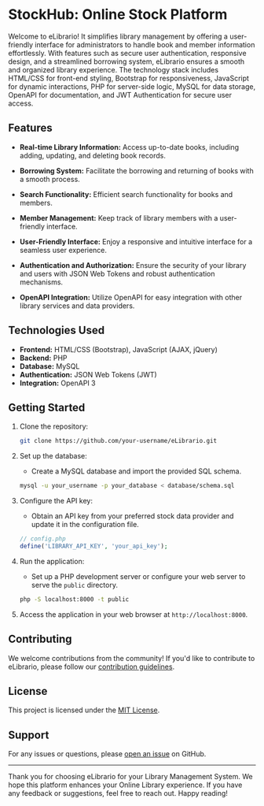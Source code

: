 # StockHub: Online Stock Platform

Welcome to eLibrario! It simplifies library management by offering a user-friendly interface for administrators to handle book and member information effortlessly. With features such as secure user authentication, responsive design, and a streamlined borrowing system, eLibrario ensures a smooth and organized library experience. The technology stack includes HTML/CSS for front-end styling, Bootstrap for responsiveness, JavaScript for dynamic interactions, PHP for server-side logic, MySQL for data storage, OpenAPI for documentation, and JWT Authentication for secure user access.

## Features

- **Real-time Library Information:** Access up-to-date books, including adding, updating, and deleting book records.

- **Borrowing System:** Facilitate the borrowing and returning of books with a smooth process.

- **Search Functionality:** Efficient search functionality for books and members.

- **Member Management:** Keep track of library members with a user-friendly interface.

- **User-Friendly Interface:** Enjoy a responsive and intuitive interface for a seamless user experience.

- **Authentication and Authorization:** Ensure the security of your library and users with JSON Web Tokens and robust authentication mechanisms.

- **OpenAPI Integration:** Utilize OpenAPI for easy integration with other library services and data providers.

## Technologies Used

- **Frontend:** HTML/CSS (Bootstrap), JavaScript (AJAX, jQuery)
- **Backend:** PHP
- **Database:** MySQL
- **Authentication:** JSON Web Tokens (JWT)
- **Integration:** OpenAPI 3

## Getting Started

1. Clone the repository:

   ```bash
   git clone https://github.com/your-username/eLibrario.git
   ```

2. Set up the database:

   - Create a MySQL database and import the provided SQL schema.

   ```bash
   mysql -u your_username -p your_database < database/schema.sql
   ```

3. Configure the API key:

   - Obtain an API key from your preferred stock data provider and update it in the configuration file.

   ```php
   // config.php
   define('LIBRARY_API_KEY', 'your_api_key');
   ```

4. Run the application:

   - Set up a PHP development server or configure your web server to serve the `public` directory.

   ```bash
   php -S localhost:8000 -t public
   ```

5. Access the application in your web browser at `http://localhost:8000`.

## Contributing

We welcome contributions from the community! If you'd like to contribute to eLibrario, please follow our [contribution guidelines](CONTRIBUTING.md).

## License

This project is licensed under the [MIT License](LICENSE.md).

## Support

For any issues or questions, please [open an issue](https://github.com/your-username/eLibrario/issues) on GitHub.

---

Thank you for choosing eLibrario for your Library Management System. We hope this platform enhances your Online Library experience. If you have any feedback or suggestions, feel free to reach out. Happy reading!
